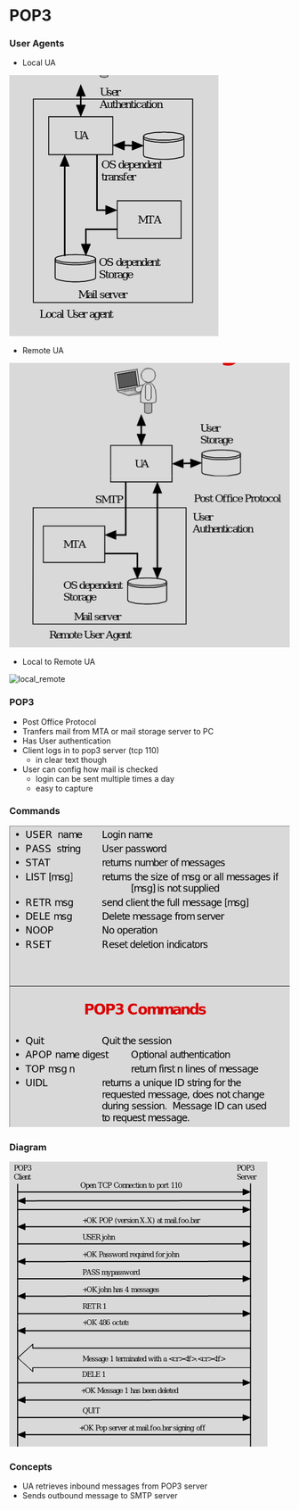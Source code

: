 

# POP3


### User Agents

- Local UA

![local](./local.png)


- Remote UA

![remote](./remote.png)

- Local to Remote UA

![local_remote](./local_remote.png)


### POP3
- Post Office Protocol
- Tranfers mail from MTA or mail storage server to PC
- Has User authentication
- Client logs in to pop3 server (tcp 110)
    - in clear text though
- User can config how mail is checked
    - login can be sent multiple times a day
    - easy to capture


### Commands

![commands](./commands.png)


### Diagram

![diagram](./diagram.png)


### Concepts 
- UA retrieves inbound messages from POP3 server
- Sends outbound message to SMTP server

